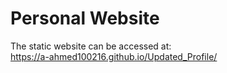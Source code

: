 # Personal Website 

The static website can be accessed at:     
https://a-ahmed100216.github.io/Updated_Profile/